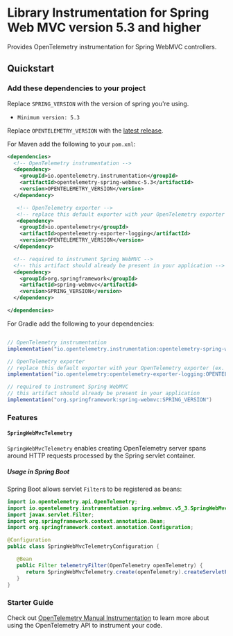 # Library Instrumentation for Spring Web MVC version 5.3 and higher

Provides OpenTelemetry instrumentation for Spring WebMVC controllers.

## Quickstart

### Add these dependencies to your project

Replace `SPRING_VERSION` with the version of spring you're using.

- `Minimum version: 5.3`

Replace `OPENTELEMETRY_VERSION` with the [latest
release]( https://central.sonatype.com/artifact/io.opentelemetry.instrumentation/opentelemetry-spring-webmvc-5.3).

For Maven add the following to your `pom.xml`:

```xml
<dependencies>
  <!-- OpenTelemetry instrumentation -->
  <dependency>
    <groupId>io.opentelemetry.instrumentation</groupId>
    <artifactId>opentelemetry-spring-webmvc-5.3</artifactId>
    <version>OPENTELEMETRY_VERSION</version>
  </dependency>

   <!-- OpenTelemetry exporter -->
   <!-- replace this default exporter with your OpenTelemetry exporter (ex. otlp/zipkin/..) -->
   <dependency>
    <groupId>io.opentelemetry</groupId>
    <artifactId>opentelemetry-exporter-logging</artifactId>
    <version>OPENTELEMETRY_VERSION</version>
  </dependency>

  <!-- required to instrument Spring WebMVC -->
  <!-- this artifact should already be present in your application -->
  <dependency>
    <groupId>org.springframework</groupId>
    <artifactId>spring-webmvc</artifactId>
    <version>SPRING_VERSION</version>
  </dependency>

</dependencies>
```

For Gradle add the following to your dependencies:

```groovy

// OpenTelemetry instrumentation
implementation("io.opentelemetry.instrumentation:opentelemetry-spring-webmvc-5.3:OPENTELEMETRY_VERSION")

// OpenTelemetry exporter
// replace this default exporter with your OpenTelemetry exporter (ex. otlp/zipkin/..)
implementation("io.opentelemetry:opentelemetry-exporter-logging:OPENTELEMETRY_VERSION")

// required to instrument Spring WebMVC
// this artifact should already be present in your application
implementation("org.springframework:spring-webmvc:SPRING_VERSION")
```

### Features

#### `SpringWebMvcTelemetry`

`SpringWebMvcTelemetry` enables creating OpenTelemetry server spans around HTTP requests processed
by the Spring servlet container.

##### Usage in Spring Boot

Spring Boot allows servlet `Filter`s to be registered as beans:

```java
import io.opentelemetry.api.OpenTelemetry;
import io.opentelemetry.instrumentation.spring.webmvc.v5_3.SpringWebMvcTelemetry;
import javax.servlet.Filter;
import org.springframework.context.annotation.Bean;
import org.springframework.context.annotation.Configuration;

@Configuration
public class SpringWebMvcTelemetryConfiguration {

   @Bean
   public Filter telemetryFilter(OpenTelemetry openTelemetry) {
      return SpringWebMvcTelemetry.create(openTelemetry).createServletFilter();
   }
}
```

### Starter Guide

Check
out [OpenTelemetry Manual Instrumentation](https://opentelemetry.io/docs/instrumentation/java/manual/)
to learn more about using the OpenTelemetry API to instrument your code.
